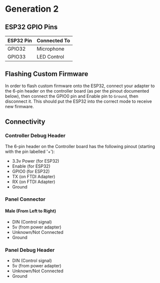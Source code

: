 # Generation 2

## ESP32 GPIO Pins
| ESP32 Pin | Connected To |
| --------- | ------------ |
| GPIO32    | Microphone   |
| GPIO33    | LED Control  |

## Flashing Custom Firmware
In order to flash custom firmware onto the ESP32, connect your adapter to the
6-pin header on the controller board (as per the pinout documented below), then
connect the GPIO0 pin and Enable pin to `Ground`, then disconnect it.  This should
put the ESP32 into the correct mode to receive new firmware.

## Connectivity

### Controller Debug Header
The 6-pin header on the Controller board has the following pinout (starting with
the pin labelled '+'):
- 3.3v Power (for ESP32)
- Enable (for ESP32)
- GPIO0 (for ESP32)
- TX (on FTDI Adapter)
- RX (on FTDI Adapter)
- Ground

### Panel Connector
#### Male (From Left to Right)
- DIN (Control signal)
- 5v (from power adapter)
- Unknown/Not Connected
- Ground

### Panel Debug Header
- DIN (Control signal)
- 5v (from power adapter)
- Unknown/Not Connected
- Ground
